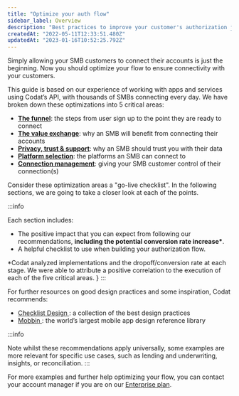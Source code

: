 ```yaml
---
title: "Optimize your auth flow"
sidebar_label: Overview
description: "Best practices to improve your customer's authorization journey experience"
createdAt: "2022-05-11T12:33:51.480Z"
updatedAt: "2023-01-16T10:52:25.792Z"
---
```


Simply allowing your SMB customers to connect their accounts is just the beginning. Now you should optimize your flow to ensure connectivity with your customers.

This guide is based on our experience of working with apps and services using Codat’s API, with thousands of SMBs connecting every day. We have broken down these optimizations into 5 critical areas:

- **[The funnel](https://docs.codat.io/docs/the-funnel)**: the steps from user sign up to the point they are ready to connect
- **[The value exchange](https://docs.codat.io/docs/value-exchange)**: why an SMB will benefit from connecting their accounts
- **[Privacy, trust & support](https://docs.codat.io/docs/privacy-trust-and-support)**: why an SMB should trust you with their data
- **[Platform selection](https://docs.codat.io/docs/platform-selection)**: the platforms an SMB can connect to
- **[Connection management](https://docs.codat.io/docs/connection-management)**: giving your SMB customer control of their connection(s)

Consider these optimization areas a "go-live checklist". In the following sections, we are going to take a closer look at each of the points.

:::info

Each section includes:

- The positive impact that you can expect from following our recommendations, **including the potential conversion rate increase\***.
- A helpful checklist to use when building your authorization flow.

\*Codat analyzed implementations and the dropoff/conversion rate at each stage. We were able to attribute a positive correlation to the execution of each of the five critical areas.
}
:::

For further resources on good design practices and some inspiration, Codat recommends:

- <a href="https://www.checklist.design/" target="blank">
    Checklist Design
  </a>
  : a collection of the best design practices
- <a href="https://mobbin.com/browse/ios/apps" target="blank">
    Mobbin
  </a>
  : the world’s largest mobile app design reference library

:::info

Note whilst these recommendations apply universally, some examples are more relevant for specific use cases, such as lending and underwriting, insights, or reconciliation.
:::

For more examples and further help optimizing your flow, you can contact your account manager if you are on our [Enterprise plan](https://www.codat.io/plans/).
